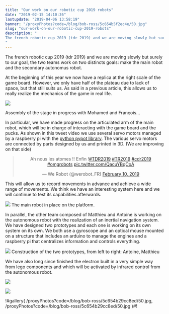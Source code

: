 ```yaml
---
title: "Our work on our robotic cup 2019 robots"
date: "2019-02-15 14:10:36"
lastupdate: "2019-04-06 13:58:19"
banner: "/proxyPhotos?code=/blog/bob-ross/5c654b5f2ec4e/50.jpg"
slug: "our-work-on-our-robotic-cup-2019-robots"
description: " 
The french robotic cup 2019 (tdr 2019) and we are moving slowly but surely to our goal, the two teams work on two distincts goals.
"
---
```

The french robotic cup 2019 (tdr 2019) and we are moving slowly but surely to our goal, the two teams work on two distincts goals: make the main robot and the secondary autonomus robot.

At the beginning of this year we now have a replica at the right scale of the game board. However, we only have half of the plateau due to lack of space, but that still suits us. As said in a previous article, this allows us to really realize the mechanics of the game in real life.

![](/proxyPhotos?code=/blog/bob-ross/5c654b6f91c08/50.jpg)

Assembly of the stage in progress with Mohamed and François...

In particular, we have made progress on the articulated arm of the main robot, which will be in charge of interacting with the game board and the pucks. As shown in this tweet video we use several servo motors managed by a raspberry pi with the [python pypot library](https://github.com/poppy-project/pypot). The various servo motors are connected by parts designed by us and printed in 3D. (We are improving on that side)

<center>

<blockquote class="twitter-tweet"><p lang="fr" dir="ltr">Ah nous les atomes !! Enfin !<a href="https://twitter.com/hashtag/TDR2019?src=hash&amp;ref_src=twsrc%5Etfw">#TDR2019</a> <a href="https://twitter.com/hashtag/TR2019?src=hash&amp;ref_src=twsrc%5Etfw">#TR2019</a> <a href="https://twitter.com/hashtag/cdr2019?src=hash&amp;ref_src=twsrc%5Etfw">#cdr2019</a> <a href="https://twitter.com/hashtag/omgrobots?src=hash&amp;ref_src=twsrc%5Etfw">#omgrobots</a> <a href="https://t.co/QacuYBqCoA">pic.twitter.com/QacuYBqCoA</a></p>&mdash; We Robot (@werobot_FR) <a href="https://twitter.com/werobot_FR/status/1094730073725460481?ref_src=twsrc%5Etfw">February 10, 2019</a></blockquote> <script async src="https://platform.twitter.com/widgets.js" charset="utf-8"></script>

</center>

This will allow us to record movements in advance and achieve a wide range of movements. We think we have an interesting system here and we will continue to test its capabilities afterwards.

![](/proxyPhotos?code=/blog/bob-ross/5c56bace48ad9/50.jpg)
The main robot in place on the platform.

In parallel, the other team composed of Matthieu and Antoine is working on the autonomous robot with the realization of an inertial navigation system. We have designed two prototypes and each one is working on its own system on its own. We both use a gyroscope and an optical mouse mounted on a structure that includes an arduino to manage the engines and a raspberry pi that centralizes information and controls everything.

![](/proxyPhotos?code=/blog/bob-ross/5c654b5f2ec4e/50.jpg)
Construction of the two prototypes, from left to right: Antoine, Matthieu

We have also long since finished the electron built in a very simple way from lego components and which will be activated by infrared control from the autonomous robot.

![](/proxyPhotos?code=/blog/bob-ross/5c654b3b6800c/50.jpg)

![](/proxyPhotos?code=/blog/bob-ross/5c654b29cc8ed/50.jpg)

!#gallery(
	/proxyPhotos?code=/blog/bob-ross/5c654b29cc8ed/50.jpg,
	/proxyPhotos?code=/blog/bob-ross/5c654b29cc8ed/50.jpg
)#!
    